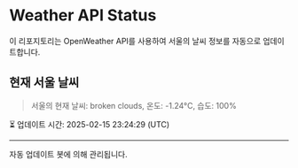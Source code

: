 
# Weather API Status

이 리포지토리는 OpenWeather API를 사용하여 서울의 날씨 정보를 자동으로 업데이트합니다.

## 현재 서울 날씨
> 서울의 현재 날씨: broken clouds, 온도: -1.24°C, 습도: 100%

⏳ 업데이트 시간: 2025-02-15 23:24:29 (UTC)

---
자동 업데이트 봇에 의해 관리됩니다.
